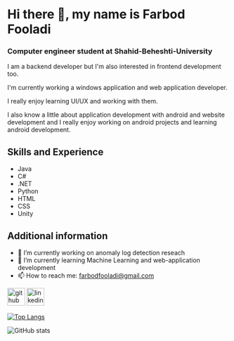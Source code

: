 # Hi there 👋, my name is Farbod Fooladi
### Computer engineer student at Shahid-Beheshti-University
I am a backend developer but I'm also interested in frontend development too.

I'm currently working a windows application and web application developer.

I really enjoy learning UI/UX and working with them.

I also know a little about application development with android and website development and I really enjoy working on android projects and learning android development.

## Skills and Experience
  * Java
  * C#
  * .NET
  * Python
  * HTML
  * CSS
  * Unity
 
 ## Additional information
- 🔭 I’m currently working on anomaly log detection reseach 
- 🌱 I’m currently learning Machine Learning and web-application development
- 📫 How to reach me: farbodfooladi@gmail.com 


[<img src='https://cdn.jsdelivr.net/npm/simple-icons@3.0.1/icons/github.svg' alt='github' height='40'>](https://github.com/farbodfld)  [<img src='https://cdn.jsdelivr.net/npm/simple-icons@3.0.1/icons/linkedin.svg' alt='linkedin' height='40'>](https://www.linkedin.com/in/farbod-fooladi-379783249/)  

<!--
[![trophy](https://github-profile-trophy.vercel.app/?username=farbodfld)](https://github.com/ryo-ma/github-profile-trophy)
-->

[![Top Langs](https://github-readme-stats.vercel.app/api/top-langs/?username=farbodfld&theme=dark)](https://github.com/anuraghazra/github-readme-stats)

![GitHub stats](https://github-readme-stats.vercel.app/api?username=farbodfld&show_icons=true&theme=radical)  

